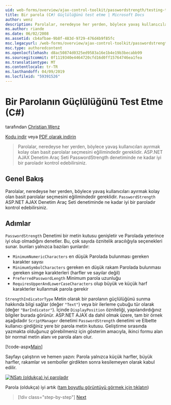 ```yaml
---
uid: web-forms/overview/ajax-control-toolkit/passwordstrength/testing-the-strength-of-a-password-cs
title: Bir parola (C#) Güçlülüğünü test etme | Microsoft Docs
author: wenz
description: Parolalar, neredeyse her yerden, böylece yavaş kullanıcıları ayırmak kolay olan basit parolalar seçmesini eğilimindedir gereklidir. ASP PasswordStrength denetimi. N...
ms.author: riande
ms.date: 06/02/2008
ms.assetid: cb4afbae-9b8f-483d-9729-476d4b9f85fc
msc.legacyurl: /web-forms/overview/ajax-control-toolkit/passwordstrength/testing-the-strength-of-a-password-cs
msc.type: authoredcontent
ms.openlocfilehash: d8ac50874d0325ed9583a16e1b4e19b3becabb99
ms.sourcegitcommit: 0f1119340e4464720cfd16d0ff15764746ea1fea
ms.translationtype: MT
ms.contentlocale: tr-TR
ms.lasthandoff: 04/09/2019
ms.locfileid: "59391526"
---
```

# <a name="testing-the-strength-of-a-password-c"></a>Bir Parolanın Güçlülüğünü Test Etme (C#)

tarafından [Christian Wenz](https://github.com/wenz)

[Kodu indir](http://download.microsoft.com/download/9/3/f/93f8daea-bebd-4821-833b-95205389c7d0/PasswordStrength0.cs.zip) veya [PDF olarak indirin](http://download.microsoft.com/download/2/d/c/2dc10e34-6983-41d4-9c08-f78f5387d32b/passwordstrength0CS.pdf)

> Parolalar, neredeyse her yerden, böylece yavaş kullanıcıları ayırmak kolay olan basit parolalar seçmesini eğilimindedir gereklidir. ASP.NET AJAX Denetim Araç Seti PasswordStrength denetiminde ne kadar iyi bir paroladır kontrol edebilirsiniz.


## <a name="overview"></a>Genel Bakış

Parolalar, neredeyse her yerden, böylece yavaş kullanıcıları ayırmak kolay olan basit parolalar seçmesini eğilimindedir gereklidir. `PasswordStrength` ASP.NET AJAX Denetim Araç Seti denetiminde ne kadar iyi bir paroladır kontrol edebilirsiniz.

## <a name="steps"></a>Adımlar

`PasswordStrength` Denetimi bir metin kutusu genişletir ve Parolada yeterince iyi olup olmadığını denetler. Bu, çok sayıda öznitelik aracılığıyla seçenekleri sunar. bunları yalnızca bazıları şunlardır:

- `MinimumNumericCharacters` en düşük Parolada bulunması gereken karakter sayısı
- `MinimumSymbolCharacters` gereken en düşük rakam Parolada bulunması gereken simge karakterleri (harfler ve sayılar değil)
- `PreferredPasswordLength` Minimum parola uzunluğu
- `RequiresUpperAndLowerCaseCharacters` olup büyük ve küçük harf karakterler kullanmak parola gerekir

`StrengthIndicatorType` Metin olarak bir parolanın güçlülüğünü sunma hakkında bilgi sağlar (değer `"Text"`) veya bir ilerleme çubuğu tür olarak (değer `"BarIndicator"`). İçinde `DisplayPosition` özniteliği, yapılandırdığınız bilgiler burada görünür. ASP.NET AJAX da dahil olmak üzere, tam bir örnek aşağıdadır `ScriptManager` denetimi `PasswordStrength` denetimi ve Elbette kullanıcı girdiğiniz yere bir parola metin kutusu. Geliştirme sırasında yazmakta olduğunuz görebilmeniz için gösterim amacıyla, ikinci formu alan bir normal metin alanı ve parola alanı olur.

[!code-aspx[Main](testing-the-strength-of-a-password-cs/samples/sample1.aspx)]

Sayfayı çalıştırın ve hemen yazın: Parola yalnızca küçük harfler, büyük harfler, rakamlar ve semboller girdikten sonra kesilemeyen olarak kabul edilir.


[![NSatı (oldukça) iyi paroladır](testing-the-strength-of-a-password-cs/_static/image2.png)](testing-the-strength-of-a-password-cs/_static/image1.png)

Parola (oldukça) iyi artık ([tam boyutlu görüntüyü görmek için tıklatın](testing-the-strength-of-a-password-cs/_static/image3.png))

> [!div class="step-by-step"]
> [Next](testing-the-strength-of-a-password-vb.md)
